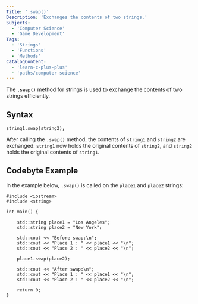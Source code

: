 ```yaml
---
Title: '.swap()'
Description: 'Exchanges the contents of two strings.'
Subjects:
  - 'Computer Science'
  - 'Game Development'
Tags:
  - 'Strings'
  - 'Functions'
  - 'Methods'
CatalogContent:
  - 'learn-c-plus-plus'
  - 'paths/computer-science'
---
```


The **`.swap()`** method for strings is used to exchange the contents of two strings efficiently.

## Syntax

```pseudo
string1.swap(string2);
```

After calling the `.swap()` method, the contents of `string1` and `string2` are exchanged: `string1` now holds the original contents of `string2`, and `string2` holds the original contents of `string1`.

## Codebyte Example

In the example below, `.swap()` is called on the `place1` and `place2` strings:

```codebyte/cpp
#include <iostream>
#include <string>

int main() {

    std::string place1 = "Los Angeles";
    std::string place2 = "New York";

    std::cout << "Before swap:\n";
    std::cout << "Place 1 : " << place1 << "\n";
    std::cout << "Place 2 : " << place2 << "\n";
  
    place1.swap(place2);

    std::cout << "After swap:\n";
    std::cout << "Place 1 : " << place1 << "\n";
    std::cout << "Place 2 : " << place2 << "\n";

    return 0;
}
```

